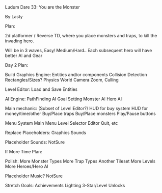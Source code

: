 
Ludum Dare 33:  You are the Monster


By Lasty



Plan:

2d platformer / Reverse TD, where you place monsters and traps, to kill the invading hero.

Will be in 3 waves, Easy/ Medium/Hard..   Each subsequent hero will have better AI and Gear



Day 2 Plan:


Build Graphics Engine:
	Entities and/or components
	Collision Detection
		Rectangles/Sizes?
	Physics
	World Camera Zoom, Culling


Level Editor:
	Load and Save Entities


AI Engine:
	PathFinding
	AI Goal Setting
	Monster AI
	Hero AI

Main mechanic:  (Subset of Level Editor?)
	HUD for buy system
	HUD for money/time/other
	Buy/Place traps
	Buy/Place monsters
	Play/Pause buttons



Menu System
	Main Menu
	Level Selector
	Editor
	Quit, etc


Replace Placeholders:
	Graphics
	Sounds

Placeholder Sounds:
	NotSure



If More Time Plan:

Polish:
	More Monster Types
	More Trap Types
	Another Tileset
	More Levels
	More Heroes/Hero AI

Placeholder Music?
	NotSure

Stretch Goals:
	Achievements
	Lighting
	3-Star/Level Unlocks


